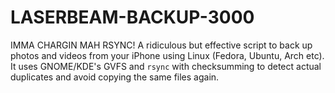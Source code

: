 # LASERBEAM-BACKUP-3000
IMMA CHARGIN MAH RSYNC! A ridiculous but effective script to back up photos and videos from your iPhone using Linux (Fedora, Ubuntu, Arch etc).   It uses GNOME/KDE's GVFS and `rsync` with checksumming to detect actual duplicates and avoid copying the same files again.
